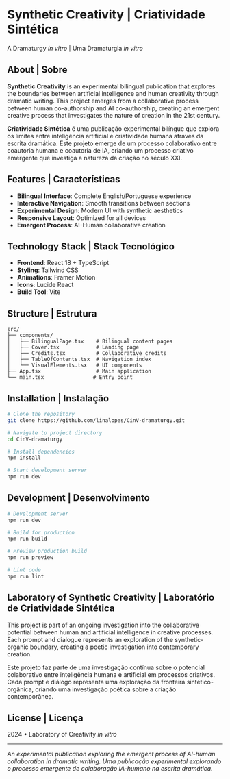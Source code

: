 # Synthetic Creativity | Criatividade Sintética

A Dramaturgy *in vitro* | Uma Dramaturgia *in vitro*

## About | Sobre

**Synthetic Creativity** is an experimental bilingual publication that explores the boundaries between artificial intelligence and human creativity through dramatic writing. This project emerges from a collaborative process between human co-authorship and AI co-authorship, creating an emergent creative process that investigates the nature of creation in the 21st century.

**Criatividade Sintética** é uma publicação experimental bilíngue que explora os limites entre inteligência artificial e criatividade humana através da escrita dramática. Este projeto emerge de um processo colaborativo entre coautoria humana e coautoria de IA, criando um processo criativo emergente que investiga a natureza da criação no século XXI.

## Features | Características

- **Bilingual Interface**: Complete English/Portuguese experience
- **Interactive Navigation**: Smooth transitions between sections
- **Experimental Design**: Modern UI with synthetic aesthetics
- **Responsive Layout**: Optimized for all devices
- **Emergent Process**: AI-Human collaborative creation

## Technology Stack | Stack Tecnológico

- **Frontend**: React 18 + TypeScript
- **Styling**: Tailwind CSS
- **Animations**: Framer Motion
- **Icons**: Lucide React
- **Build Tool**: Vite

## Structure | Estrutura

```
src/
├── components/
│   ├── BilingualPage.tsx    # Bilingual content pages
│   ├── Cover.tsx            # Landing page
│   ├── Credits.tsx          # Collaborative credits
│   ├── TableOfContents.tsx  # Navigation index
│   └── VisualElements.tsx   # UI components
├── App.tsx                  # Main application
└── main.tsx                # Entry point
```

## Installation | Instalação

```bash
# Clone the repository
git clone https://github.com/linalopes/CinV-dramaturgy.git

# Navigate to project directory
cd CinV-dramaturgy

# Install dependencies
npm install

# Start development server
npm run dev
```

## Development | Desenvolvimento

```bash
# Development server
npm run dev

# Build for production
npm run build

# Preview production build
npm run preview

# Lint code
npm run lint
```

## Laboratory of Synthetic Creativity | Laboratório de Criatividade Sintética

This project is part of an ongoing investigation into the collaborative potential between human and artificial intelligence in creative processes. Each prompt and dialogue represents an exploration of the synthetic-organic boundary, creating a poetic investigation into contemporary creation.

Este projeto faz parte de uma investigação contínua sobre o potencial colaborativo entre inteligência humana e artificial em processos criativos. Cada prompt e diálogo representa uma exploração da fronteira sintético-orgânica, criando uma investigação poética sobre a criação contemporânea.

## License | Licença

2024 • Laboratory of Creativity *in vitro*

---

*An experimental publication exploring the emergent process of AI-human collaboration in dramatic writing.*
*Uma publicação experimental explorando o processo emergente de colaboração IA-humano na escrita dramática.*
